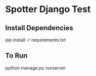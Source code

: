 # Spotter Django Test

## Install Dependencies
pip install -r requirements.txt
## To Run
python manage.py runserver